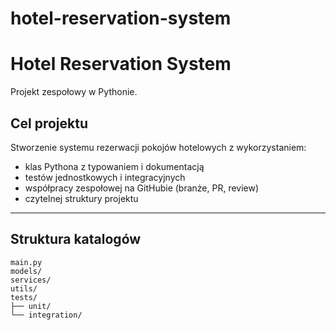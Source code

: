 # hotel-reservation-system
# Hotel Reservation System

Projekt zespołowy w Pythonie.

##  Cel projektu

Stworzenie systemu rezerwacji pokojów hotelowych z wykorzystaniem:
- klas Pythona z typowaniem i dokumentacją
- testów jednostkowych i integracyjnych
- współpracy zespołowej na GitHubie (branże, PR, review)
- czytelnej struktury projektu

---

##  Struktura katalogów

```plaintext
main.py
models/
services/
utils/
tests/
├── unit/
└── integration/
